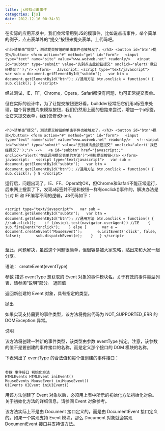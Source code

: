 ```yaml
---
title: js模拟点击事件
categories: [js]
date: 2012-12-16 00:34:31
---
```


在实际的应用开发中，我们会常常用到JS的模事件，比如说点击事件，举个简单的例子，点击表单外的“提交”按钮来提交表单。上代码吧。
```
<h3>请单击“提交”，测试提交按钮的单击事件也被触发了。</h3> <button id="btn">提交</button> <form action="#" method="get" id="form">   <input type="text" name="site" value="www.woiweb.net" readonly/>   <input id="subbtn" type="submit" value="先别点击此按钮提交" onclick="alert('我已经提交了');"/> </form>   Javscript: <script type="text/javascript">   var sub = document.getElementById("subbtn");   var btn = document.getElementById("btn"); //通用方法 btn.onclick = function() { sub.click(); } </script>
```
经过测试，IE，FF，Chrome，Opera，Safari都没有问题，均可正常提交表单。

但在实际的设计中，为了让提交按钮更好看，buildder经常把它们用a标签来处理，加个背景图片来模拟按钮，我们仍然用上面的思路来尝试，增加一个a标签，让它来提交表单，我们仅修改html。


```

<h3>请单击“提交”，测试提交按钮的单击事件也被触发了。</h3> <button id="btn">提交</button> <form action="#" method="get" id="form">   <input type="text" name="site" value="www.woiweb.net" readonly/>   <!--<input id="subbtn" type="submit" value="先别点击此按钮提交" onclick="alert('我已经提交了');"/> -->   <a id="subbtn" href="javascript:;" onclick="alert('在此调用提交表单的方法')">模拟提交按钮</a> </form>   javascript:   <script type="text/javascript">   var sub = document.getElementById("subbtn");   var btn = document.getElementById("btn"); //通用方法 btn.onclick = function() { sub.click(); } 8 </script>

```


运行后，问题出现了，IE、FF、Opera均OK，但Chrome和Safari不能正常运行，后来网上搜索了下，发现a标签并不是和按钮一样有onclick()事件的，解决办法是针对 IE 和 FF编写不同的逻辑，JS代码如下：
```

<script type="text/javascript">   var sub = document.getElementById("subbtn");   var btn = document.getElementById("btn"); //通用方法 btn.onclick = function() {    //sub.click();    if (/msie/i.test(navigator.userAgent)) //IE    {       sub.fireEvent("onclick");    } else {       var e = document.createEvent('MouseEvent');       e.initEvent('click', false, false);       sub.dispatchEvent(e);    }   } </script>


```



至此，问题解决，虽然这个问题很简单，但很容易被大家忽略，贴出来和大家一起分享。

语法： 
createEvent(eventType)

参数 描述
eventType 想获取的 Event 对象的事件模块名。关于有效的事件类型列表，请参阅”说明”部分。
返回值

返回新创建的 Event 对象，具有指定的类型。

抛出

如果实现支持需要的事件类型，该方法将抛出代码为 NOT_SUPPORTED_ERR 的 DOMException 异常。

说明

该方法将创建一种新的事件类型，该类型由参数 eventType 指定。注意，该参数的值不是要创建的事件接口的名称，而是定义那个接口的 DOM 模块的名称。

下表列出了 eventType 的合法值和每个值创建的事件接口：
```

参数 事件接口 初始化方法
HTMLEvents HTMLEvent iniEvent()
MouseEvents MouseEvent iniMouseEvent()
UIEvents UIEvent iniUIEvent()
```

用该方法创建了 Event 对象以后，必须用上表中所示的初始化方法初始化对象。关于初始化方法的详细信息，请参阅 Event 对象参考。

该方法实际上不是由 Document 接口定义的，而是由 DocumentEvent 接口定义的。如果一个实现支持 Event 模块，那么 Document 对象就会实现 DocumentEvent 接口并支持该方法。

```
